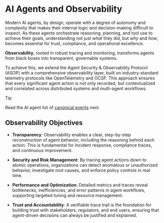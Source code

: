 # AI Agents and Observability
Modern AI agents, by design, operate with a degree of autonomy and complexity that makes their internal logic and decision-making difficult to inspect. 
As these agents orchestrate reasoning, planning, and tool use to achieve their goals, understanding not just _what_ they did, but _why_ and _how_, becomes essential for trust, compliance, and operational excellence. 

**Observability**, rooted in robust tracing and monitoring, transforms agents from black boxes into transparent, governable systems.

To achieve this, we extend the Agent Security & Observability Protocol (ASOP) with a comprehensive observability layer, built on industry-standard telemetry protocols like OpenTelemetry and OCSF. 
This approach ensures that every significant agent action is not only recorded, but contextualized and correlated across distributed systems and multi-agent workflows.

> [!TIP]
> Read the AI agent list of [canonical events](./events.md) next.

## Observability Objectives

- **Transparency**: Observability enables a clear, step-by-step reconstruction of agent behavior, including the reasoning behind each action. This is fundamental for incident response, compliance traces, and continuous improvement.
    
- **Security and Risk Management**: By tracing agent actions down to atomic operations, organizations can detect anomalous or unauthorized behavior, investigate root causes, and enforce policy controls in real time.
    
- **Performance and Optimization**: Detailed metrics and traces reveal bottlenecks, inefficiencies, and error patterns in agent workflows, supporting targeted tuning and resource management.
    
- **Trust and Accountability**: A verifiable trace trail is the foundation for building trust with stakeholders, regulators, and end users, ensuring that agent-driven decisions can always be justified and explained.
